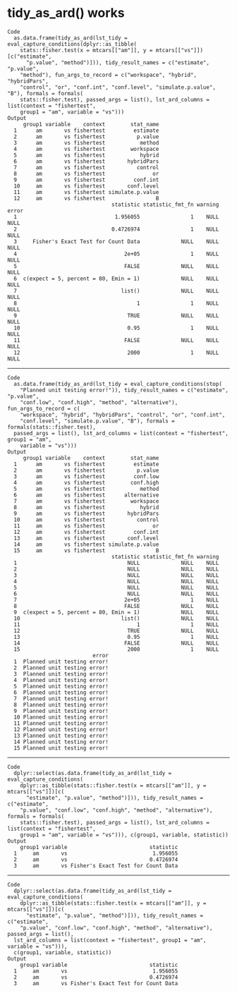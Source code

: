 # tidy_as_ard() works

    Code
      as.data.frame(tidy_as_ard(lst_tidy = eval_capture_conditions(dplyr::as_tibble(
        stats::fisher.test(x = mtcars[["am"]], y = mtcars[["vs"]])[c("estimate",
          "p.value", "method")])), tidy_result_names = c("estimate", "p.value",
        "method"), fun_args_to_record = c("workspace", "hybrid", "hybridPars",
        "control", "or", "conf.int", "conf.level", "simulate.p.value", "B"), formals = formals(
        stats::fisher.test), passed_args = list(), lst_ard_columns = list(context = "fishertest",
        group1 = "am", variable = "vs")))
    Output
         group1 variable    context        stat_name
      1      am       vs fishertest         estimate
      2      am       vs fishertest          p.value
      3      am       vs fishertest           method
      4      am       vs fishertest        workspace
      5      am       vs fishertest           hybrid
      6      am       vs fishertest       hybridPars
      7      am       vs fishertest          control
      8      am       vs fishertest               or
      9      am       vs fishertest         conf.int
      10     am       vs fishertest       conf.level
      11     am       vs fishertest simulate.p.value
      12     am       vs fishertest                B
                                     statistic statistic_fmt_fn warning error
      1                               1.956055                1    NULL  NULL
      2                              0.4726974                1    NULL  NULL
      3     Fisher's Exact Test for Count Data             NULL    NULL  NULL
      4                                  2e+05                1    NULL  NULL
      5                                  FALSE             NULL    NULL  NULL
      6  c(expect = 5, percent = 80, Emin = 1)             NULL    NULL  NULL
      7                                 list()             NULL    NULL  NULL
      8                                      1                1    NULL  NULL
      9                                   TRUE             NULL    NULL  NULL
      10                                  0.95                1    NULL  NULL
      11                                 FALSE             NULL    NULL  NULL
      12                                  2000                1    NULL  NULL

---

    Code
      as.data.frame(tidy_as_ard(lst_tidy = eval_capture_conditions(stop(
        "Planned unit testing error!")), tidy_result_names = c("estimate", "p.value",
        "conf.low", "conf.high", "method", "alternative"), fun_args_to_record = c(
        "workspace", "hybrid", "hybridPars", "control", "or", "conf.int",
        "conf.level", "simulate.p.value", "B"), formals = formals(stats::fisher.test),
      passed_args = list(), lst_ard_columns = list(context = "fishertest", group1 = "am",
        variable = "vs")))
    Output
         group1 variable    context        stat_name
      1      am       vs fishertest         estimate
      2      am       vs fishertest          p.value
      3      am       vs fishertest         conf.low
      4      am       vs fishertest        conf.high
      5      am       vs fishertest           method
      6      am       vs fishertest      alternative
      7      am       vs fishertest        workspace
      8      am       vs fishertest           hybrid
      9      am       vs fishertest       hybridPars
      10     am       vs fishertest          control
      11     am       vs fishertest               or
      12     am       vs fishertest         conf.int
      13     am       vs fishertest       conf.level
      14     am       vs fishertest simulate.p.value
      15     am       vs fishertest                B
                                     statistic statistic_fmt_fn warning
      1                                   NULL             NULL    NULL
      2                                   NULL             NULL    NULL
      3                                   NULL             NULL    NULL
      4                                   NULL             NULL    NULL
      5                                   NULL             NULL    NULL
      6                                   NULL             NULL    NULL
      7                                  2e+05                1    NULL
      8                                  FALSE             NULL    NULL
      9  c(expect = 5, percent = 80, Emin = 1)             NULL    NULL
      10                                list()             NULL    NULL
      11                                     1                1    NULL
      12                                  TRUE             NULL    NULL
      13                                  0.95                1    NULL
      14                                 FALSE             NULL    NULL
      15                                  2000                1    NULL
                               error
      1  Planned unit testing error!
      2  Planned unit testing error!
      3  Planned unit testing error!
      4  Planned unit testing error!
      5  Planned unit testing error!
      6  Planned unit testing error!
      7  Planned unit testing error!
      8  Planned unit testing error!
      9  Planned unit testing error!
      10 Planned unit testing error!
      11 Planned unit testing error!
      12 Planned unit testing error!
      13 Planned unit testing error!
      14 Planned unit testing error!
      15 Planned unit testing error!

---

    Code
      dplyr::select(as.data.frame(tidy_as_ard(lst_tidy = eval_capture_conditions(
        dplyr::as_tibble(stats::fisher.test(x = mtcars[["am"]], y = mtcars[["vs"]])[c(
          "estimate", "p.value", "method")])), tidy_result_names = c("estimate",
        "p.value", "conf.low", "conf.high", "method", "alternative"), formals = formals(
        stats::fisher.test), passed_args = list(), lst_ard_columns = list(context = "fishertest",
        group1 = "am", variable = "vs"))), c(group1, variable, statistic))
    Output
        group1 variable                          statistic
      1     am       vs                           1.956055
      2     am       vs                          0.4726974
      3     am       vs Fisher's Exact Test for Count Data

---

    Code
      dplyr::select(as.data.frame(tidy_as_ard(lst_tidy = eval_capture_conditions(
        dplyr::as_tibble(stats::fisher.test(x = mtcars[["am"]], y = mtcars[["vs"]])[c(
          "estimate", "p.value", "method")])), tidy_result_names = c("estimate",
        "p.value", "conf.low", "conf.high", "method", "alternative"), passed_args = list(),
      lst_ard_columns = list(context = "fishertest", group1 = "am", variable = "vs"))),
      c(group1, variable, statistic))
    Output
        group1 variable                          statistic
      1     am       vs                           1.956055
      2     am       vs                          0.4726974
      3     am       vs Fisher's Exact Test for Count Data

